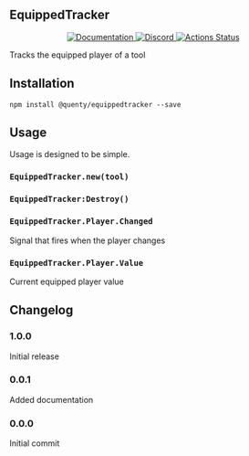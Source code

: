 ## EquippedTracker
<div align="center">
  <a href="http://quenty.github.io/api/">
    <img src="https://img.shields.io/badge/docs-website-green.svg" alt="Documentation" />
  </a>
  <a href="https://discord.gg/mhtGUS8">
    <img src="https://img.shields.io/badge/discord-nevermore-blue.svg" alt="Discord" />
  </a>
  <a href="https://github.com/Quenty/NevermoreEngine/actions">
    <img src="https://github.com/Quenty/NevermoreEngine/workflows/luacheck/badge.svg" alt="Actions Status" />
  </a>
</div>

Tracks the equipped player of a tool

## Installation
```
npm install @quenty/equippedtracker --save
```

## Usage
Usage is designed to be simple.

### `EquippedTracker.new(tool)`

### `EquippedTracker:Destroy()`

### `EquippedTracker.Player.Changed`
Signal that fires when the player changes

### `EquippedTracker.Player.Value`
Current equipped player value

## Changelog

### 1.0.0
Initial release

### 0.0.1
Added documentation

### 0.0.0
Initial commit
